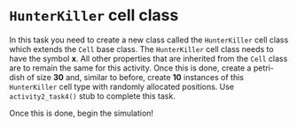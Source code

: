 # `HunterKiller` cell class
In this task you need to create a new class called the `HunterKiller` cell class which extends the `Cell` base class. The `HunterKiller` cell class needs to have the symbol **x**. All other properties that are inherited from the `Cell` class are to remain the same for this activity.
Once this is done, create a petri-dish of size **30** and, similar to before, create **10** instances of this `HunterKiller` cell type with randomly allocated positions. Use `activity2_task4()` stub to complete this task.

Once this is done, begin the simulation!
